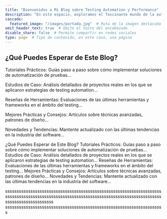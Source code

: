 ```yaml
---
title: "Bienvenidos a Mi Blog sobre Testing Automation y Performance"
description: "En este espacio, exploramos el fascinante mundo de la automatización de pruebas y el rendimiento del software. Como profesional con años de experiencia en la industria, mi objetivo es compartir conocimientos, técnicas y mejores prácticas para ayudar a otros testers y desarrolladores a mejorar la calidad y eficiencia de sus proyectos de software. ¿Qué Puedes Esperar de Este Blog?"
cascade:
  featured_image: "/images/portada.jpg"  # Ruta de la imagen destacada
omit_header_text: true  # Omite el texto del encabezado
disable_share: false  # Permite compartir en redes sociales
type: page  # Tipo de contenido, en este caso, una página
---
```

<div class="centered-content">
  <h2>¿Qué Puedes Esperar de Este Blog?</h2>
  <p>Tutoriales Prácticos: Guías paso a paso sobre cómo implementar soluciones de automatización de pruebas...</p>
  <p>Estudios de Caso: Análisis detallados de proyectos reales en los que se aplicaron estrategias de testing automation...</p>
  <p>Reseñas de Herramientas: Evaluaciones de las últimas herramientas y frameworks en el ámbito del testing...</p>
  <p>Mejores Prácticas y Consejos: Artículos sobre técnicas avanzadas, patrones de diseño...</p>
  <p>Novedades y Tendencias: Mantente actualizado con las últimas tendencias en la industria del software...</p>
</div>

<div class="description">
  ¿Qué Puedes Esperar de Este Blog?
  Tutoriales Prácticos: Guías paso a paso sobre cómo implementar soluciones de automatización de pruebas...
  Estudios de Caso: Análisis detallados de proyectos reales en los que se aplicaron estrategias de testing automation...
  Reseñas de Herramientas: Evaluaciones de las últimas herramientas y frameworks en el ámbito del testing...
  Mejores Prácticas y Consejos: Artículos sobre técnicas avanzadas, patrones de diseño...
  Novedades y Tendencias: Mantente actualizado con las últimas tendencias en la industria del software...
</div>

sssssssssssssssssssssssssssssssssssssssssssssssssssssssssssssssssssssssssssssssssssssssssssssssssssssssssssssssssssssssssssssssssssssssssssssssssssssssssssss
sssssssssssssssssssssssssssssssssssssssssssssssssssssssssssssssssssss



<!-- 
---
title: "Ananke: a Hugo Theme"

description: "The last theme you'll ever need. Maybe."
# 1. To ensure Netlify triggers a build on our exampleSite instance, we need to change a file in the exampleSite directory.
theme_version: '2.8.2'
cascade:
featured_image: '/images/gohugo-default-sample-hero-image.jpg'
---
Welcome to my blog with some of my work in progress. I've been working on this book idea. You can read some of the chapters below. -->
